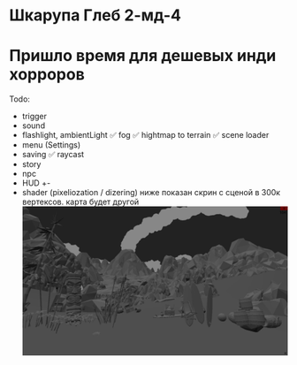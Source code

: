 # Шкарупа Глеб 2-мд-4

# Пришло время для дешевых инди хорроров

Todo: 
- trigger
- sound
- flashlight, ambientLight
✅ fog
✅ hightmap to terrain
✅ scene loader
- menu (Settings)
- saving
✅ raycast
- story
- npc
- HUD +-
- shader (pixeliozation / dizering)
ниже показан скрин с сценой в 300к вертексов. карта будет другой
![My Image](python_3shu4b6OpF.png)

